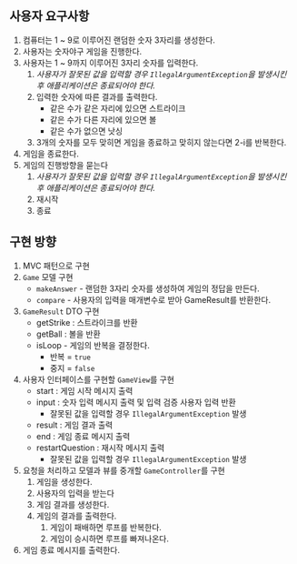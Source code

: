 ## 사용자 요구사항

1. 컴퓨터는 1 ~ 9로 이루어진 랜덤한 숫자 3자리를 생성한다.
2. 사용자는 숫자야구 게임을 진행한다.
3. 사용자는 1 ~ 9까지 이루어진 3자리 숫자를 입력한다.
   1. *사용자가 잘못된 값을 입력할 경우 `IllegalArgumentException`을 발생시킨 후 애플리케이션은 종료되어야 한다.*
   2. 입력한 숫자에 따른 결과를 출력한다.
      - 같은 수가 같은 자리에 있으면 스트라이크
      - 같은 수가 다른 자리에 있으면 볼
      - 같은 수가 없으면 낫싱
   3. 3개의 숫자를 모두 맞히면 게임을 종료하고 맞히지 않는다면 2-i를 반복한다.
4. 게임을 종료한다.
5. 게임의 진행방향을 묻는다
   1. *사용자가 잘못된 값을 입력할 경우 `IllegalArgumentException`을 발생시킨 후 애플리케이션은 종료되어야 한다.*
   2. 재시작
   3. 종료

## 구현 방향

1. MVC 패턴으로 구현
2. `Game` 모델 구현
   - `makeAnswer` - 랜덤한 3자리 숫자를 생성하여 게임의 정답을 만든다.
   - `compare` - 사용자의 입력을 매개변수로 받아 GameResult를 반환한다.
3. `GameResult` DTO 구현
   - getStrike : 스트라이크를 반환
   - getBall : 볼을 반환
   - isLoop - 게임의 반복을 결정한다.
     - 반복 = `true`
     - 중지 = `false`
4. 사용자 인터페이스를 구현할 `GameView`를 구현
   - start : 게임 시작 메시지 출력
   - input : 숫자 입력 메시지 출력 및 입력 검증 사용자 입력 반환
     - 잘못된 값을 입력할 경우 `IllegalArgumentException` 발생
   - result : 게임 결과 출력
   - end : 게임 종료 메시지 출력
   - restartQuestion : 재시작 메시지 출력
     - 잘못된 값을 입력할 경우 `IllegalArgumentException` 발생
5. 요청을 처리하고 모델과 뷰를 중개할 `GameController`를 구현
   1. 게임을 생성한다.
   2. 사용자의 입력을 받는다
   3. 게임 결과를 생성한다.
   4. 게임의 결과를 출력한다.
      1. 게임이 패배하면 루프를 반복한다.
      2. 게임이 승시하면 루프를 빠져나온다.
6. 게임 종료 메시지를 출력한다.